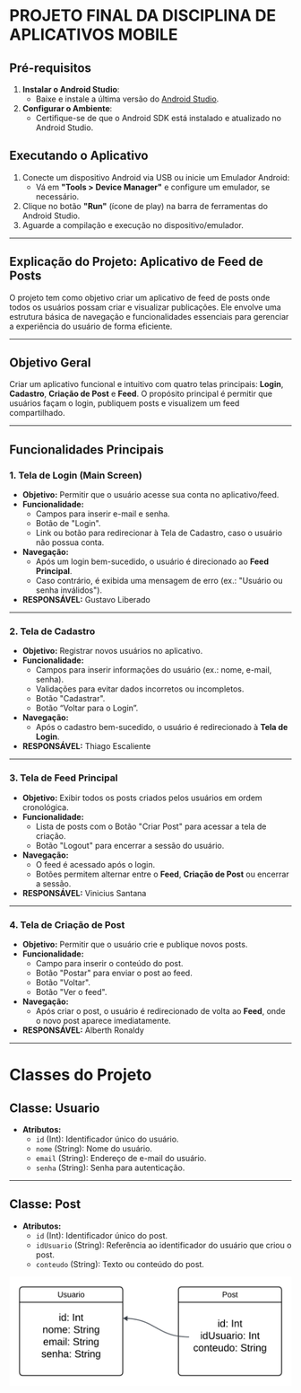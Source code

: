# **PROJETO FINAL DA DISCIPLINA DE APLICATIVOS MOBILE**

## **Pré-requisitos**
1. **Instalar o Android Studio**:
   - Baixe e instale a última versão do [Android Studio](https://developer.android.com/studio).
2. **Configurar o Ambiente**:
   - Certifique-se de que o Android SDK está instalado e atualizado no Android Studio.

## **Executando o Aplicativo**
1. Conecte um dispositivo Android via USB ou inicie um Emulador Android:
   - Vá em **"Tools > Device Manager"** e configure um emulador, se necessário.
2. Clique no botão **"Run"** (ícone de play) na barra de ferramentas do Android Studio.
3. Aguarde a compilação e execução no dispositivo/emulador.

---


## **Explicação do Projeto: Aplicativo de Feed de Posts**
O projeto tem como objetivo criar um aplicativo de feed de posts onde todos os usuários possam criar e visualizar publicações. Ele envolve uma estrutura básica de navegação e funcionalidades essenciais para gerenciar a experiência do usuário de forma eficiente.

---

## **Objetivo Geral**
Criar um aplicativo funcional e intuitivo com quatro telas principais: **Login**, **Cadastro**, **Criação de Post** e **Feed**. O propósito principal é permitir que usuários façam o login, publiquem posts e visualizem um feed compartilhado.

---

## **Funcionalidades Principais**

### 1. **Tela de Login (Main Screen)**
- **Objetivo:** Permitir que o usuário acesse sua conta no aplicativo/feed.
- **Funcionalidade:**
  - Campos para inserir e-mail e senha.
  - Botão de "Login".
  - Link ou botão para redirecionar à Tela de Cadastro, caso o usuário não possua conta.
- **Navegação:**
  - Após um login bem-sucedido, o usuário é direcionado ao **Feed Principal**.
  - Caso contrário, é exibida uma mensagem de erro (ex.: "Usuário ou senha inválidos").
- **RESPONSÁVEL:** Gustavo Liberado

---

### 2. **Tela de Cadastro**
- **Objetivo:** Registrar novos usuários no aplicativo.
- **Funcionalidade:**
  - Campos para inserir informações do usuário (ex.: nome, e-mail, senha).
  - Validações para evitar dados incorretos ou incompletos.
  - Botão "Cadastrar".
  - Botão “Voltar para o Login”.
- **Navegação:**
  - Após o cadastro bem-sucedido, o usuário é redirecionado à **Tela de Login**.
- **RESPONSÁVEL:** Thiago Escaliente

---

### 3. **Tela de Feed Principal**
- **Objetivo:** Exibir todos os posts criados pelos usuários em ordem cronológica.
- **Funcionalidade:**
  - Lista de posts com o Botão "Criar Post" para acessar a tela de criação.
  - Botão "Logout" para encerrar a sessão do usuário.
- **Navegação:**
  - O feed é acessado após o login.
  - Botões permitem alternar entre o **Feed**, **Criação de Post** ou encerrar a sessão.
- **RESPONSÁVEL:** Vinicius Santana

---

### 4. **Tela de Criação de Post**
- **Objetivo:** Permitir que o usuário crie e publique novos posts.
- **Funcionalidade:**
  - Campo para inserir o conteúdo do post.
  - Botão "Postar" para enviar o post ao feed.
  - Botão "Voltar".
  - Botão "Ver o feed".
- **Navegação:**
  - Após criar o post, o usuário é redirecionado de volta ao **Feed**, onde o novo post aparece imediatamente.
- **RESPONSÁVEL:** Alberth Ronaldy

---

# **Classes do Projeto**

## **Classe: Usuario**
- **Atributos:**
  - `id` (Int): Identificador único do usuário.
  - `nome` (String): Nome do usuário.
  - `email` (String): Endereço de e-mail do usuário.
  - `senha` (String): Senha para autenticação.

---

## **Classe: Post**
- **Atributos:**
  - `id` (Int): Identificador único do post.
  - `idUsuario` (String): Referência ao identificador do usuário que criou o post.
  - `conteudo` (String): Texto ou conteúdo do post.


![alt text](<DiagramaClasses.png>)

